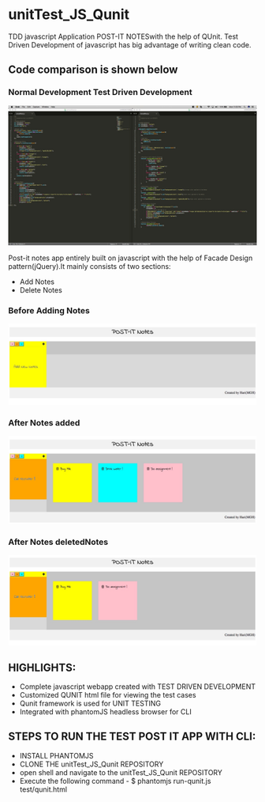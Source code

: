 # unitTest_JS_Qunit
TDD javascript Application POST-IT NOTESwith the help of QUnit. Test Driven Development of javascript has big advantage of writing clean code.

## Code comparison is shown below

### Normal Development                                              Test Driven Development

![codecompare](https://github.com/haripery/unitTest_JS_Qunit/blob/master/compare2.jpeg)

Post-it notes app entirely built on javascript with the help of Facade Design pattern(jQuery).It mainly consists of two sections:
- Add Notes
- Delete Notes

### Before Adding Notes

![beforenotes](https://github.com/haripery/unitTest_JS_Qunit/blob/master/postit1_Fotor.jpg)

### After Notes added

![afternotes](https://github.com/haripery/unitTest_JS_Qunit/blob/master/postit2.jpeg)

### After Notes deletedNotes

![deletenotes](https://github.com/haripery/unitTest_JS_Qunit/blob/master/deletenotes.jpeg)

## HIGHLIGHTS:
 - Complete javascript webapp created with TEST DRIVEN DEVELOPMENT
 - Customized QUNIT html file for viewing the test cases
 - Qunit framework is used for UNIT TESTING
 - Integrated with phantomJS headless browser for CLI


 ## STEPS TO RUN THE TEST POST IT APP WITH CLI:
 - INSTALL PHANTOMJS
 - CLONE THE unitTest_JS_Qunit REPOSITORY
 - open shell and navigate to the unitTest_JS_Qunit REPOSITORY
 - Execute the following command - $ phantomjs run-qunit.js test/qunit.html
